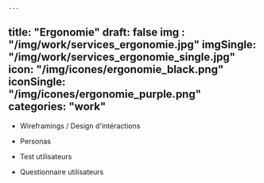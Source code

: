     ---
title: "Ergonomie"
draft: false
img : "/img/work/services_ergonomie.jpg"
imgSingle: "/img/work/services_ergonomie_single.jpg"
icon: "/img/icones/ergonomie_black.png"
iconSingle: "/img/icones/ergonomie_purple.png"
categories: "work"
---

- Wireframings / Design d'intéractions

- Personas

- Test utilisateurs

- Questionnaire utilisateurs